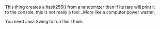 This thing creates a hash256() from a randomizer then if its rare will print it to the console, this is not really a tool...More like a computer power waster.

You need Java Swing to run this I think.
